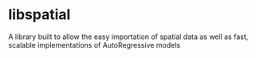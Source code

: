 libspatial
=======

A library built to allow the easy importation of spatial data as well as fast, scalable implementations of AutoRegressive models
